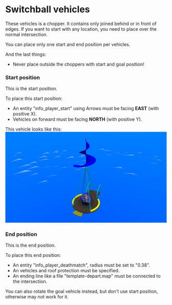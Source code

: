 # Switchball vehicles
These vehicles is a chopper. It contains only joined behind or in front of edges.
If you want to start with any location, you need to place over the normal intersection.

You can place only one start and end position per vehicles.

And the last things:
* Never place outside the choppers with start and goal position!

### Start position
This is the start position.

To place this start position:
- An entity "info_player_start" using Arrows must be facing **EAST** (with positive X).
- Vehicles on forward must be facing **NORTH** (with positive Y).

This vehicle looks like this:
![template-vehicle-start](img/examples/vehicle-start.jpg)

### End position
This is the end position.

To place this end position:
- An entity "info_player_deathmatch", radius must be set to "0.38".
- An vehicles and roof protection must be specified.
- An ending line like a file "template-depart.map" must be connected to the intersection.

You can also rotate the goal vehicle instead, but don't use start position, otherwise may not work for it.